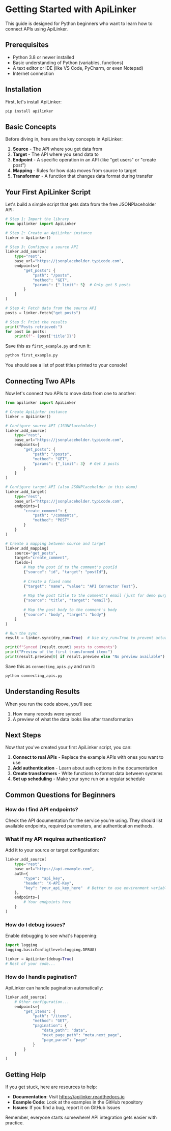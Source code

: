 # Getting Started with ApiLinker

This guide is designed for Python beginners who want to learn how to connect APIs using ApiLinker.

## Prerequisites

- Python 3.8 or newer installed
- Basic understanding of Python (variables, functions)
- A text editor or IDE (like VS Code, PyCharm, or even Notepad)
- Internet connection

## Installation

First, let's install ApiLinker:

```bash
pip install apilinker
```

## Basic Concepts

Before diving in, here are the key concepts in ApiLinker:

1. **Source** - The API where you get data from
2. **Target** - The API where you send data to
3. **Endpoint** - A specific operation in an API (like "get users" or "create post")
4. **Mapping** - Rules for how data moves from source to target
5. **Transformer** - A function that changes data format during transfer

## Your First ApiLinker Script

Let's build a simple script that gets data from the free JSONPlaceholder API:

```python
# Step 1: Import the library
from apilinker import ApiLinker

# Step 2: Create an ApiLinker instance
linker = ApiLinker()

# Step 3: Configure a source API
linker.add_source(
    type="rest",
    base_url="https://jsonplaceholder.typicode.com",
    endpoints={
        "get_posts": {
            "path": "/posts",
            "method": "GET",
            "params": {"_limit": 5}  # Only get 5 posts
        }
    }
)

# Step 4: Fetch data from the source API
posts = linker.fetch("get_posts")

# Step 5: Print the results
print("Posts retrieved:")
for post in posts:
    print(f"- {post['title']}")
```

Save this as `first_example.py` and run it:

```bash
python first_example.py
```

You should see a list of post titles printed to your console!

## Connecting Two APIs

Now let's connect two APIs to move data from one to another:

```python
from apilinker import ApiLinker

# Create ApiLinker instance
linker = ApiLinker()

# Configure source API (JSONPlaceholder)
linker.add_source(
    type="rest",
    base_url="https://jsonplaceholder.typicode.com",
    endpoints={
        "get_posts": {
            "path": "/posts",
            "method": "GET",
            "params": {"_limit": 3}  # Get 3 posts
        }
    }
)

# Configure target API (also JSONPlaceholder in this demo)
linker.add_target(
    type="rest",
    base_url="https://jsonplaceholder.typicode.com",
    endpoints={
        "create_comment": {
            "path": "/comments",
            "method": "POST"
        }
    }
)

# Create a mapping between source and target
linker.add_mapping(
    source="get_posts",
    target="create_comment",
    fields=[
        # Map the post id to the comment's postId
        {"source": "id", "target": "postId"},
        
        # Create a fixed name
        {"target": "name", "value": "API Connector Test"},
        
        # Map the post title to the comment's email (just for demo purposes)
        {"source": "title", "target": "email"},
        
        # Map the post body to the comment's body
        {"source": "body", "target": "body"}
    ]
)

# Run the sync
result = linker.sync(dry_run=True)  # Use dry_run=True to prevent actual API calls

print(f"Synced {result.count} posts to comments")
print("Preview of the first transformed item:")
print(result.preview[0] if result.preview else "No preview available")
```

Save this as `connecting_apis.py` and run it:

```bash
python connecting_apis.py
```

## Understanding Results

When you run the code above, you'll see:

1. How many records were synced
2. A preview of what the data looks like after transformation

## Next Steps

Now that you've created your first ApiLinker script, you can:

1. **Connect to real APIs** - Replace the example APIs with ones you want to use
2. **Add authentication** - Learn about auth options in the documentation
3. **Create transformers** - Write functions to format data between systems
4. **Set up scheduling** - Make your sync run on a regular schedule

## Common Questions for Beginners

### How do I find API endpoints?

Check the API documentation for the service you're using. They should list available endpoints, required parameters, and authentication methods.

### What if my API requires authentication?

Add it to your source or target configuration:

```python
linker.add_source(
    type="rest",
    base_url="https://api.example.com",
    auth={
        "type": "api_key",
        "header": "X-API-Key",
        "key": "your_api_key_here"  # Better to use environment variables!
    },
    endpoints={
        # Your endpoints here
    }
)
```

### How do I debug issues?

Enable debugging to see what's happening:

```python
import logging
logging.basicConfig(level=logging.DEBUG)

linker = ApiLinker(debug=True)
# Rest of your code...
```

### How do I handle pagination?

ApiLinker can handle pagination automatically:

```python
linker.add_source(
    # Other configuration...
    endpoints={
        "get_items": {
            "path": "/items",
            "method": "GET",
            "pagination": {
                "data_path": "data",
                "next_page_path": "meta.next_page",
                "page_param": "page"
            }
        }
    }
)
```

## Getting Help

If you get stuck, here are resources to help:

- **Documentation**: Visit https://apilinker.readthedocs.io
- **Example Code**: Look at the examples in the GitHub repository
- **Issues**: If you find a bug, report it on GitHub Issues

Remember, everyone starts somewhere! API integration gets easier with practice.
